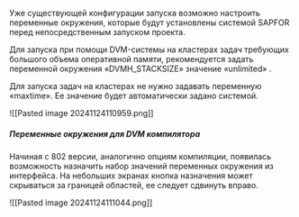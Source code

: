 Уже существующей конфигурации запуска возможно настроить переменные окружения, которые будут установлены системой SAPFOR перед непосредственным запуском проекта. 

Для запуска при помощи DVM-системы на кластерах задач требующих большого объема оперативной памяти, рекомендуется задать переменной окружения «DVMH_STACKSIZE» значение «unlimited» . 

Для запуска задач на кластерах не нужно задавать переменную «maxtime». Ее значение будет автоматически задано системой.

![[Pasted image 20241124110959.png]]

##### Переменные окружения для DVM компилятора

Начиная с 802 версии, аналогично опциям компиляции, появилась возможность назначить набор значений переменных окружения из интерфейса. На небольших экранах кнопка назначения может скрываться за границей областей, ее следует сдвинуть вправо.

![[Pasted image 20241124111044.png]]